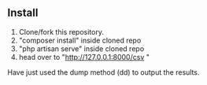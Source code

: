 
## Install

1. Clone/fork this repository. 
2. "composer install" inside cloned repo
3. "php artisan serve" inside cloned repo
4. head over to "http://127.0.0.1:8000/csv "

Have just used the dump method (dd) to output the results.